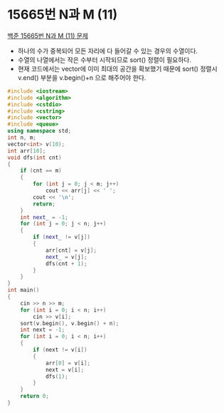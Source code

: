 # 15665번 N과 M (11)

[백준 15665번 N과 M (11) 문제](https://www.acmicpc.net/problem/15665) 

- 하나의 수가 중복되어 모든 자리에 다 들어갈 수 있는 경우의 수열이다.
- 수열의 나열에서는 작은 수부터 시작되므로 sort() 정렬이 필요하다.
- 현재 코드에서는 vector에 이미 최대의 공간을 확보했기 때문에 sort() 정렬시 v.end() 부분을 v.begin()+n 으로 해주어야 한다.

```c++
#include <iostream>
#include <algorithm>
#include <cstdio>
#include <cstring>
#include <vector>
#include <queue>
using namespace std;
int n, m;
vector<int> v(10);
int arr[10];
void dfs(int cnt)
{
    if (cnt == m)
    {
        for (int j = 0; j < m; j++)
            cout << arr[j] << ' ';
        cout << '\n';
        return;
    }
    int next_ = -1;
    for (int j = 0; j < n; j++)
    {
        if (next_ != v[j])
        {
            arr[cnt] = v[j];
            next_ = v[j];
            dfs(cnt + 1);
        }
    }
}
int main()
{
    cin >> n >> m;
    for (int i = 0; i < n; i++)
        cin >> v[i];
    sort(v.begin(), v.begin() + n);
    int next = -1;
    for (int i = 0; i < n; i++)
    {
        if (next != v[i])
        {
            arr[0] = v[i];
            next = v[i];
            dfs(1);
        }
    }
    return 0;
}

```

